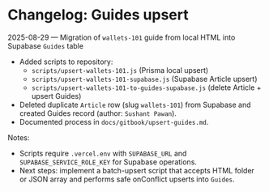 # Changelog: Guides upsert

2025-08-29 — Migration of `wallets-101` guide from local HTML into Supabase `Guides` table

- Added scripts to repository:
  - `scripts/upsert-wallets-101.js` (Prisma local upsert)
  - `scripts/upsert-wallets-101-supabase.js` (Supabase Article upsert)
  - `scripts/upsert-wallets-101-to-guides-supabase.js` (delete Article + upsert Guides)
- Deleted duplicate `Article` row (slug `wallets-101`) from Supabase and created Guides record (author: `Sushant Pawan`).
- Documented process in `docs/gitbook/upsert-guides.md`.

Notes:
- Scripts require `.vercel.env` with `SUPABASE_URL` and `SUPABASE_SERVICE_ROLE_KEY` for Supabase operations.
- Next steps: implement a batch-upsert script that accepts HTML folder or JSON array and performs safe onConflict upserts into `Guides`.
